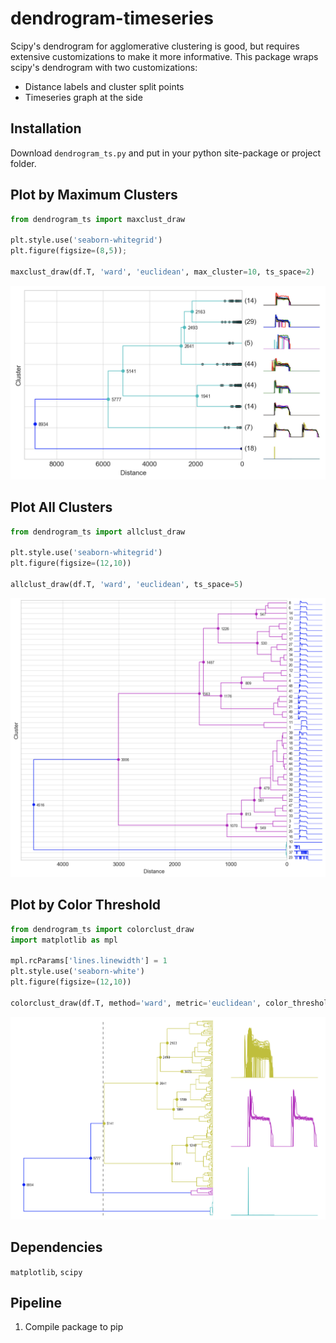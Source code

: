# dendrogram-timeseries
Scipy's dendrogram for agglomerative clustering is good, but requires extensive customizations
to make it more informative. This package wraps scipy's dendrogram with two customizations:
 * Distance labels and cluster split points
 * Timeseries graph at the side

## Installation
Download ``dendrogram_ts.py`` and put in your python site-package or project folder.

## Plot by Maximum Clusters
```python
from dendrogram_ts import maxclust_draw

plt.style.use('seaborn-whitegrid')
plt.figure(figsize=(8,5));

maxclust_draw(df.T, 'ward', 'euclidean', max_cluster=10, ts_space=2)
```

<img src="https://github.com/mapattacker/dendrogram-timeseries/blob/master/images/dendrogram1.png" width="600">

## Plot All Clusters

```python
from dendrogram_ts import allclust_draw

plt.style.use('seaborn-whitegrid')
plt.figure(figsize=(12,10))

allclust_draw(df.T, 'ward', 'euclidean', ts_space=5)
```

<img src="https://github.com/mapattacker/dendrogram-timeseries/blob/master/images/dendrogram2.png" width="600">

## Plot by Color Threshold

```python
from dendrogram_ts import colorclust_draw
import matplotlib as mpl

mpl.rcParams['lines.linewidth'] = 1
plt.style.use('seaborn-white')
plt.figure(figsize=(12,10))

colorclust_draw(df.T, method='ward', metric='euclidean', color_threshold=5200, ts_space=1)
```

<img src="https://github.com/mapattacker/dendrogram-timeseries/blob/master/images/dendrogram3.png" width="650">

## Dependencies
`matplotlib`, `scipy`


## Pipeline
1. Compile package to pip 
